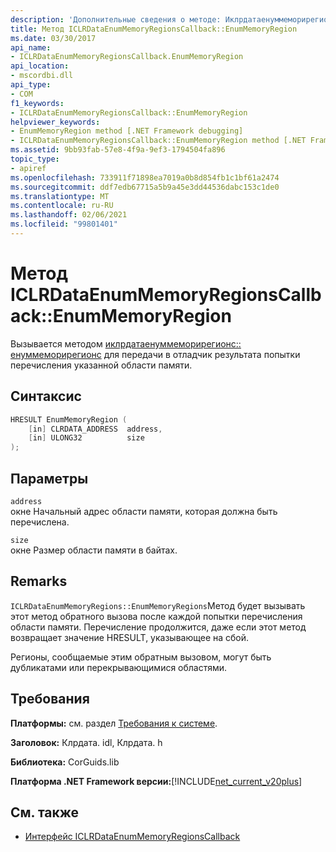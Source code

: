 ```yaml
---
description: 'Дополнительные сведения о методе: Иклрдатаенуммеморирегионскаллбакк:: Енуммеморирегион'
title: Метод ICLRDataEnumMemoryRegionsCallback::EnumMemoryRegion
ms.date: 03/30/2017
api_name:
- ICLRDataEnumMemoryRegionsCallback.EnumMemoryRegion
api_location:
- mscordbi.dll
api_type:
- COM
f1_keywords:
- ICLRDataEnumMemoryRegionsCallback::EnumMemoryRegion
helpviewer_keywords:
- EnumMemoryRegion method [.NET Framework debugging]
- ICLRDataEnumMemoryRegionsCallback::EnumMemoryRegion method [.NET Framework debugging]
ms.assetid: 9bb93fab-57e8-4f9a-9ef3-1794504fa896
topic_type:
- apiref
ms.openlocfilehash: 733911f71898ea7019a0b8d854fb1c1bf61a2474
ms.sourcegitcommit: ddf7edb67715a5b9a45e3dd44536dabc153c1de0
ms.translationtype: MT
ms.contentlocale: ru-RU
ms.lasthandoff: 02/06/2021
ms.locfileid: "99801401"
---
```

# <a name="iclrdataenummemoryregionscallbackenummemoryregion-method"></a>Метод ICLRDataEnumMemoryRegionsCallback::EnumMemoryRegion

Вызывается методом [иклрдатаенуммеморирегионс:: енуммеморирегионс](iclrdataenummemoryregions-enummemoryregions-method.md) для передачи в отладчик результата попытки перечисления указанной области памяти.  
  
## <a name="syntax"></a>Синтаксис  
  
```cpp  
HRESULT EnumMemoryRegion (  
    [in] CLRDATA_ADDRESS  address,  
    [in] ULONG32          size  
);  
```  
  
## <a name="parameters"></a>Параметры  

 `address`  
 окне Начальный адрес области памяти, которая должна быть перечислена.  
  
 `size`  
 окне Размер области памяти в байтах.  
  
## <a name="remarks"></a>Remarks  

 `ICLRDataEnumMemoryRegions::EnumMemoryRegions`Метод будет вызывать этот метод обратного вызова после каждой попытки перечисления области памяти. Перечисление продолжится, даже если этот метод возвращает значение HRESULT, указывающее на сбой.  
  
 Регионы, сообщаемые этим обратным вызовом, могут быть дубликатами или перекрывающимися областями.  
  
## <a name="requirements"></a>Требования  

 **Платформы:** см. раздел [Требования к системе](../../get-started/system-requirements.md).  
  
 **Заголовок:** Клрдата. idl, Клрдата. h  
  
 **Библиотека:** CorGuids.lib  
  
 **Платформа .NET Framework версии:**[!INCLUDE[net_current_v20plus](../../../../includes/net-current-v20plus-md.md)]  
  
## <a name="see-also"></a>См. также

- [Интерфейс ICLRDataEnumMemoryRegionsCallback](iclrdataenummemoryregionscallback-interface.md)
